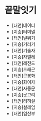 # 끝말잇기

* [태언]데이터
* [지승]터미널
* [태언]널뛰기
* [지승]기러기
* [태언]기술자
* [지승]자벌레
* [태언]레전드
* [지승]드래곤
* [태언]곤봉화
* [지승]화이자
* [태언]자동문
* [지승]문고리
* [태언]리허설
* [지승]설레임
* [태언]임산부